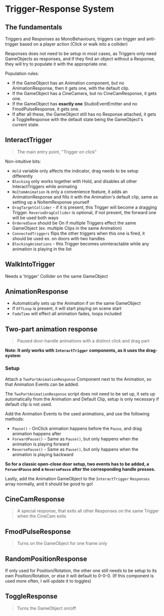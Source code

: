# Trigger-Response System

## The fundamentals

Triggers and Responses as MonoBehaviours, triggers can trigger and anti-trigger based on a player action (Click or walk into a collider)

Responses does not need to be setup in most cases, as Triggers only need GameObjects as responses, and if they find an object without a Response, they will try to populate it with the appropriate one.

Population rules:
- If the GameObject has an Animation component, but no AnimationResponse, then it gets one, with the default clip.
- If the GameObject has a CineCamera, but no CineCamResponse, it gets one.
- If the GameObject has **exactly one** StudioEventEmitter and no FmodPulseResponse, it gets one.
- If after all these, the GameObject still has no Response attached, it gets a ToggleResponse with the default state being the GameObject's current state.

## InteractTrigger

> The main entry point, "Trigger on click"

Non-intuitive bits:
- `Hold` variable only affects the indicator, drag needs to be setup differently
- `Blocking` only works together with Hold, and disables all other InteractTriggers while animating
- `NoItemAnimation` is only a convenience feature, it adds an AnimationResponse and fills it with the Animation's default clip, same as setting up a NoItemResponse yourself
- `DragTargetCollider` - if it is present, this Trigger will become a dragging Trigger. `ReverseDragCollider` is optional, if not present, the forward one will be used both ways
- `OrderedSave` should be On if multiple Triggers effect the same GameObject (ex. multiple Clips in the same Animation)
- `ConnectedTriggers` flips the other triggers when this one is fired, it should be used ex. on doors with two handles
- `BlockingAnimations` - this Trigger becomes uninteractable while any animation is playing in the list

## WalkIntoTrigger

Needs a 'trigger' Collider on the same GameObject

## AnimationResponse

- Automatically sets up the Animation if on the same GameObject
- If `OffLoop` is present, it will start playing on scene start
- `FadeTime` will effect all animation fades, loops included

## Two-part animation response

> Paused door-handle animations with a distinct click and drag part

**Note: It only works with `InteractTrigger` components, as it uses the drag-system**

### Setup

Attach a `TwoPartAnimationResponse` Component next to the Animation, so that Animation Events can be added.

The `TwoPartAnimationResponse` script does not need to be set up, it sets up automatically from the Animation and Default Clip, setup is only necessary if default clip is not used.

Add the Animation Events to the used animations, and use the following methods:

- `Pause()` - OnClick animation happens before the `Pause`, and drag animation happens after
- `ForwardPause()` - Same as `Pause()`, but only happens when the animation is playing forward
- `ReversePause()` - Same as `Pause()`, but only happens when the animation is playing backward

**So for a classic open-close door setup, two events has to be added, a `ForwardPause` and a `ReversePause` after the corresponding handle presses.**

Lastly, add the Animation GameObject to the `InteractTrigger` `Responses` array normally, and it should be good to go!

## CineCamResponse

> A special response, that exits all other Responses on the same Trigger when the CineCam exits

## FmodPulseResponse

> Turns on the GameObject for one frame only

## RandomPositionResponse

If only used for Position/Rotation, the other one still needs to be setup to its own Position/Rotation, or else it will default to 0-0-0. (If this component is used more often, I will update it to toggles)

## ToggleResponse

> Turns the GameObject on/off
